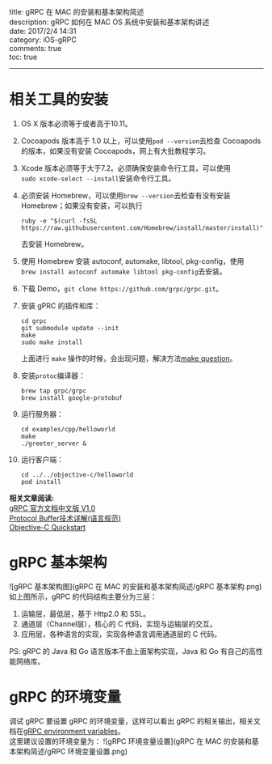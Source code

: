 title: gRPC 在 MAC 的安装和基本架构简述  
description: gRPC 如何在 MAC OS 系统中安装和基本架构讲述  
date: 2017/2/4 14:31  
category:  iOS-gRPC  
comments: true  
toc: true  

---
# 相关工具的安装  
1. OS X 版本必须等于或者高于10.11。  
2. Cocoapods 版本高于 1.0 以上，可以使用`pod --version`去检查 Cocoapods 的版本，如果没有安装 Cocoapods，网上有大批教程学习。  
3. Xcode 版本必须等于大于7.2。必须确保安装命令行工具，可以使用  
	`sudo xcode-select --install`安装命令行工具。
4. 必须安装 Homebrew，可以使用`brew --version`去检查有没有安装 Homebrew；如果没有安装，可以执行  

	```
	ruby -e "$(curl -fsSL https://raw.githubusercontent.com/Homebrew/install/master/install)"  
	```
	去安装 Homebrew。
5. 使用 Homebrew 安装 autoconf, automake, libtool, pkg-config，使用  
	`brew install autoconf automake libtool pkg-config`去安装。
6. 下载 Demo，`git clone https://github.com/grpc/grpc.git`。
7. 安装 gPRC 的插件和库：  

	```
	cd grpc  
	git submodule update --init  
	make  
	sudo make install  
	```
	上面进行 `make` 操作的时候，会出现问题，解决方法[make question](https://github.com/google/protobuf/issues/2182)。  

8. 安装`protoc`编译器：  

	```
	brew tap grpc/grpc
	brew install google-protobuf
	```
9. 运行服务器：

	```
	cd examples/cpp/helloworld
	make
	./greeter_server &
	```
10. 运行客户端：

	```
	cd ../../objective-c/helloworld
	pod install
	```
	

**相关文章阅读:**   
[gRPC 官方文档中文版 V1.0](http://doc.oschina.net/grpc?t=60140)  
[Protocol Buffer技术详解(语言规范)](http://www.cnblogs.com/stephen-liu74/archive/2013/01/02/2841485.html)  
[Objective-C Quickstart](http://www.grpc.io/docs/quickstart/objective-c.html)

# gRPC 基本架构
![gRPC 基本架构图](gRPC 在 MAC 的安装和基本架构简述/gRPC 基本架构.png)  
如上图所示，gRPC 的代码结构主要分为三层：  
1. 运输层，最低层，基于 Http2.0 和 SSL。  
2. 通道层（Channel层），核心的 C 代码，实现与运输层的交互。  
3. 应用层，各种语言的实现，实现各种语言调用通道层的 C 代码。  

PS: gRPC 的 Java 和 Go 语言版本不由上面架构实现，Java 和 Go 有自己的高性能网络库。  

# gRPC 的环境变量  
调试 gRPC 要设置 gRPC 的环境变量，这样可以看出 gRPC 的相关输出，相关文档在[gRPC environment variables](https://github.com/grpc/grpc/blob/master/doc/environment_variables.md)。  
这里建议设置的环境变量为：
![gRPC 环境变量设置](gRPC 在 MAC 的安装和基本架构简述/gRPC 环境变量设置.png)  